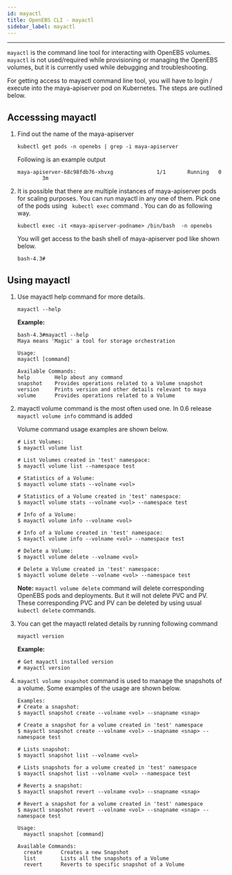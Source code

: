 ```yaml
---
id: mayactl
title: OpenEBS CLI - mayactl
sidebar_label: mayactl
---
```

------

`mayactl` is the command line tool for interacting with OpenEBS volumes. `mayactl` is not used/required while provisioning or managing the OpenEBS volumes, but it is currently used while debugging and troubleshooting.

For getting access to mayactl command line tool, you will have to login / execute into the maya-apiserver pod on Kubernetes. The steps are outlined below.

## Accesssing mayactl

1. Find out the name of the maya-apiserver

   ```
   kubectl get pods -n openebs | grep -i maya-apiserver
   ```
   Following is an example output

   ```
   maya-apiserver-68c98fdb76-xhvxg              1/1       Running   0          3m
   ```

2. It is possible that there are multiple instances of maya-apiserver pods for scaling purposes. You can run mayactl in any one of them. Pick one of the pods using ` kubectl exec` command . You can do as following way.

   ```
   kubectl exec -it <maya-apiserver-podname> /bin/bash  -n openebs
   ```

   You will get access to the bash shell of maya-apiserver pod like shown below.

   `bash-4.3# `

## Using mayactl

1. Use mayactl help command for more details.

   ```
   mayactl --help
   ```

   **Example:**

   ```
   bash-4.3#mayactl --help
   Maya means 'Magic' a tool for storage orchestration

   Usage:
   mayactl [command]

   Available Commands:
   help        Help about any command
   snapshot    Provides operations related to a Volume snapshot
   version     Prints version and other details relevant to maya
   volume      Provides operations related to a Volume
   ```

2. mayactl volume command is the most often used one. In 0.6 release `mayactl volume info` command is added

   Volume command usage examples are shown below.

   ```
   # List Volumes:
   $ mayactl volume list

   # List Volumes created in 'test' namespace:
   $ mayactl volume list --namespace test

   # Statistics of a Volume:
   $ mayactl volume stats --volname <vol>

   # Statistics of a Volume created in 'test' namespace:
   $ mayactl volume stats --volname <vol> --namespace test

   # Info of a Volume:
   $ mayactl volume info --volname <vol>

   # Info of a Volume created in 'test' namespace:
   $ mayactl volume info --volname <vol> --namespace test

   # Delete a Volume:
   $ mayactl volume delete --volname <vol>

   # Delete a Volume created in 'test' namespace:
   $ mayactl volume delete --volname <vol> --namespace test
   ```

   **Note:** `mayactl volume delete` command will delete corresponding OpenEBS pods and deployments. But it will not delete PVC and PV. These corresponding PVC and PV can be deleted by using usual `kubectl delete` commands.

3. You can get the mayactl related details by running following command

   ```
   mayactl version
   ```

   **Example:**

   ```
   # Get mayactl installed version
   # mayactl version
   ```

4. `mayactl volume snapshot` command is used to manage the snapshots of a volume. Some examples of the usage are shown below.

   ```
   Examples:
   # Create a snapshot:
   $ mayactl snapshot create --volname <vol> --snapname <snap>

   # Create a snapshot for a volume created in 'test' namespace
   $ mayactl snapshot create --volname <vol> --snapname <snap> --namespace test

   # Lists snapshot:
   $ mayactl snapshot list --volname <vol>

   # Lists snapshots for a volume created in 'test' namespace
   $ mayactl snapshot list --volname <vol> --namespace test

   # Reverts a snapshot:
   $ mayactl snapshot revert --volname <vol> --snapname <snap>

   # Revert a snapshot for a volume created in 'test' namespace
   $ mayactl snapshot revert --volname <vol> --snapname <snap> --namespace test

   Usage:
     mayactl snapshot [command]

   Available Commands:
     create      Creates a new Snapshot
     list        Lists all the snapshots of a Volume
     revert      Reverts to specific snapshot of a Volume
   ```

<!-- Hotjar Tracking Code for https://docs.openebs.io -->
<script>
   (function(h,o,t,j,a,r){
       h.hj=h.hj||function(){(h.hj.q=h.hj.q||[]).push(arguments)};
       h._hjSettings={hjid:785693,hjsv:6};
       a=o.getElementsByTagName('head')[0];
       r=o.createElement('script');r.async=1;
       r.src=t+h._hjSettings.hjid+j+h._hjSettings.hjsv;
       a.appendChild(r);
   })(window,document,'https://static.hotjar.com/c/hotjar-','.js?sv=');
</script>
